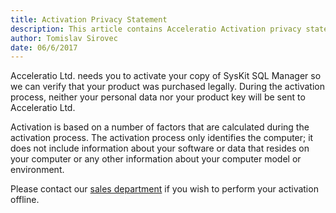```yaml
---
title: Activation Privacy Statement
description: This article contains Acceleratio Activation privacy statement.
author: Tomislav Sirovec
date: 06/6/2017
---
```


Acceleratio Ltd. needs you to activate your copy of SysKit SQL Manager so we can verify that your product was purchased legally. During the activation process, neither your personal data nor your product key will be sent to Acceleratio Ltd.

Activation is based on a number of factors that are calculated during the activation process. The activation process only identifies the computer; it does not include information about your software or data that resides on your computer or any other information about your computer model or environment.

Please contact our [sales department](https://www.sqldockit.com/support/contact-us/) if you wish to perform your activation offline.

